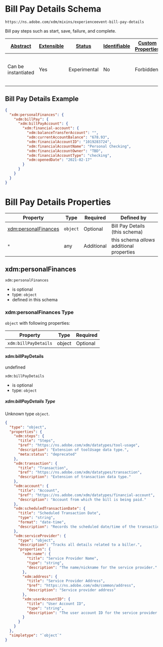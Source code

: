 
# Bill Pay Details Schema

```
https://ns.adobe.com/xdm/mixins/experienceevent-bill-pay-details
```

Bill pay steps such as start, save, failure, and complete.

| [Abstract](../../../../abstract.md) | [Extensible](../../../../extensions.md) | [Status](../../../../status.md) | [Identifiable](../../../../id.md) | [Custom Properties](../../../../extensions.md) | [Additional Properties](../../../../extensions.md) | Defined In |
|-------------------------------------|-----------------------------------------|---------------------------------|-----------------------------------|------------------------------------------------|----------------------------------------------------|------------|
| Can be instantiated | Yes | Experimental | No | Forbidden | Permitted | [mixins/experience-event/industry-verticals/experienceevent-bill-pay-details.schema.json](mixins/experience-event/industry-verticals/experienceevent-bill-pay-details.schema.json) |

## Bill Pay Details Example
```json
{
  "xdm:personalFinances": {
    "xdm:billPay": {
      "xdm:billPayAccount": {
        "xdm:financial-account": {
          "xdm:balanceTransferAccount": "",
          "xdm:currentAccountBalance": "678.93",
          "xdm:financialAccountID": "1019283724",
          "xdm:financialAccountName": "Personal Checking",
          "xdm:financialAccountOwner": "TBD",
          "xdm:financialAccountType": "checking",
          "xdm:openedDate": "2021-02-17"
        }
      }
    }
  }
}
```

# Bill Pay Details Properties

| Property | Type | Required | Defined by |
|----------|------|----------|------------|
| [xdm:personalFinances](#xdmpersonalfinances) | `object` | Optional | Bill Pay Details (this schema) |
| `*` | any | Additional | this schema *allows* additional properties |

## xdm:personalFinances


`xdm:personalFinances`
* is optional
* type: `object`
* defined in this schema

### xdm:personalFinances Type


`object` with following properties:


| Property | Type | Required |
|----------|------|----------|
| `xdm:billPayDetails`| object | Optional |



#### xdm:billPayDetails

undefined

`xdm:billPayDetails`
* is optional
* type: `object`

##### xdm:billPayDetails Type

Unknown type `object`.

```json
{
  "type": "object",
  "properties": {
    "xdm:steps": {
      "title": "Steps",
      "$ref": "https://ns.adobe.com/xdm/datatypes/tool-usage",
      "description": "Extension of toolUsage data type.",
      "meta:status": "deprecated"
    },
    "xdm:transaction": {
      "title": "Transaction",
      "$ref": "https://ns.adobe.com/xdm/datatypes/transaction",
      "description": "Extension of transaction data type."
    },
    "xdm:account": {
      "title": "Account",
      "$ref": "https://ns.adobe.com/xdm/datatypes/financial-account",
      "description": "Account from which the bill is being paid."
    },
    "xdm:scheduledTransactionDate": {
      "title": "Scheduled Transaction Date",
      "type": "string",
      "format": "date-time",
      "description": "Records the scheduled date/time of the transaction."
    },
    "xdm:serviceProvider": {
      "type": "object",
      "description": "Tracks all details related to a biller.",
      "properties": {
        "xdm:name": {
          "title": "Service Provider Name",
          "type": "string",
          "description": "The name/nickname for the service provider."
        },
        "xdm:address": {
          "title": "Service Provider Address",
          "$ref": "https://ns.adobe.com/xdm/common/address",
          "description": "Service provider address"
        },
        "xdm:userAccountID": {
          "title": "User Account ID",
          "type": "string",
          "description": "The user account ID for the service provider."
        }
      }
    }
  },
  "simpletype": "`object`"
}
```









